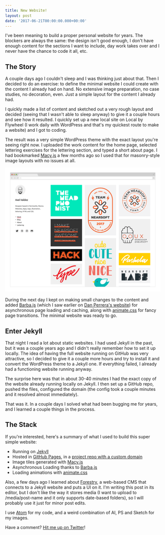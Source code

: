 ```yaml
---
title: New Website!
layout: post
date: '2017-06-21T00:00:00.000+00:00'
---
```

I've been meaning to build a proper personal website for years. The blockers are always the same: the design isn't good enough, I don't have enough content for the sections I want to include, day work takes over and I never have the chance to code it all, etc.

## The Story

A couple days ago I couldn't sleep and I was thinking just about that. Then I decided to do an exercise: to define the minimal website I could create with the content I already had on hand. No extensive image preparation, no case studies, no decoration, even. Just a simple layout for the content I already had.

I quickly made a list of content and sketched out a very rough layout and decided (seeing that I wasn't able to sleep anyway) to give it a couple hours and see how it resulted. I quickly set up a new local site on Local by Flywheel (I work daily with WordPress and that's my quickest route to make a website) and I got to coding.

The result was a very simple WordPress theme with the exact layout you're seeing right now. I uploaded the work content for the home page, selected lettering exercises for the lettering section, and typed a short about page. I had bookmarked [Macy.js](http://macyjs.com/) a few months ago so I used that for masonry-style image layouts with no issues at all.

![](/assets/media/postimages/2017/06/axelvaldezmx-jun-2017.png)

During the next day I kept on making small changes to the content and added [Barba.js](http://barbajs.org/) (which I saw earlier on [Dan Perrera's website](https://perrera.com/)) for asynchronous page loading and caching, along with [animate.css](https://daneden.github.io/animate.css/) for fancy page transitions. The minimal website was ready to go.

## Enter Jekyll

That night I read a lot about static websites. I had used Jekyll in the past, but it was a couple years ago and I didn't really remember how to set it up locally. The idea of having the full website running on GitHub was very attractive, so I decided to give it a couple more hours and try to install it and convert the WordPress theme to a Jekyll one. If everything failed, I already had a functioning website running anyway.

The surprise here was that in about 30-40 minutes I had the exact copy of the website already running locally on Jekyll. I then set up a GitHub repo, pushed the files, configured the domain (the config took a couple minutes and it resolved almost immediately).

That was it. In a couple days I solved what had been bugging me for years, and I learned a couple things in the process.

## The Stack

If you're interested, here's a summary of what I used to build this super simple website:

* Running on [Jekyll](https://jekyllrb.com/)
* Hosted in [GitHub Pages](https://pages.github.com/), in a [project repo with a custom domain](https://github.com/axelvaldez/axelvaldez.mx)
* Image tiles generated with [Macy.js](http://macyjs.com/)
* Asynchronous Loading thanks to [Barba.js](http://barbajs.org/)
* Loading animations with [animate.css](https://daneden.github.io/animate.css/)

Also, a few days ago I learned about [Forestry](https://forestry.io/), a web-based CMS that connects to a Jekyll website and puts a UI on it. I'm writing this post in its editor, but I don't like the way it stores media (I want to upload to /media/post-name and it only supports date-based folders), so I will probably use it just for minor post edits.

I use [Atom](https://atom.io/) for my code, and a weird combination of AI, PS and Sketch for my images.

Have a comment? [Hit me up on Twitter](https://twitter.com/axel)!
